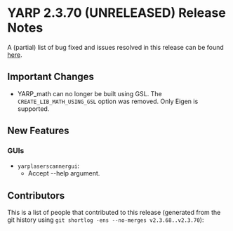 YARP 2.3.70 (UNRELEASED) Release Notes
======================================

A (partial) list of bug fixed and issues resolved in this release can be found
[here](https://github.com/robotology/yarp/issues?q=label%3A%22Fixed+in%3A+YARP+2.3.70%22).


Important Changes
-----------------

* YARP_math can no longer be built using GSL. The `CREATE_LIB_MATH_USING_GSL`
  option was removed. Only Eigen is supported.


New Features
------------

### GUIs

* `yarplaserscannergui`:
  * Accept --help argument.

Contributors
------------

This is a list of people that contributed to this release (generated from the
git history using `git shortlog -ens --no-merges v2.3.68..v2.3.70`):

```
```
